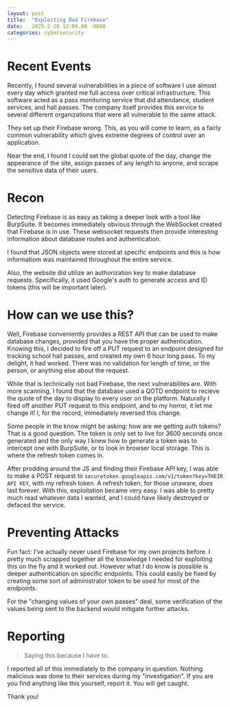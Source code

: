 ```yaml
---
layout: post
title:  "Exploiting Bad Firebase"
date:   2025-2-20 12:00.00 -0600
categories: cybersecurity
---
```


# Recent Events

Recently, I found several vulnerabilities in a piece of software I use almost every day which granted me full access over critical infrastructure. This software acted as a pass monitoring service that did attendance, student services, and hall passes. The company itself provides this service to several different organizations that were all vulnerable to the same attack.

They set up their Firebase wrong. This, as you will come to learn, as a fairly common vulnerability which gives extreme degrees of control over an application.

Near the end, I found I could set the global quote of the day, change the appearance of the site, assign passes of any length to anyone, and scrape the sensitive data of their users.

# Recon

Detecting Firebase is as easy as taking a deeper look with a tool like BurpSuite. It becomes immediately obvious through the WebSocket created that Firebase is in use. These websocket requests then provide interesting information about database routes and authentication.

I found that JSON objects were stored at specific endpoints and this is how informatiom was maintained throughout the entire service.

Also, the website did utilize an authorization key to make database requests. Specifically, it used Google's auth to generate access and ID tokens (this will be important later).

# How can we use this?

Well, Firebase conveniently provides a REST API that can be used to make database changes, provided that you have the proper authentication. Knowing this, I decided to fire off a PUT request to an endpoint designed for tracking school hall passes, and created my own 6 hour long pass. To my delight, it had worked. There was no validation for length of time, or the person, or anything else about the request.

While that is technically not bad Firebase, the next vulnerabilites are. With more scanning, I found that the database used a QOTD endpoint to recieve the quote of the day to display to every user on the platform. Naturally I fired off another PUT request to this endpoint, and to my horror, it let me change it! I, for the record, immediately reversed this change.

Some people in the know might be asking: how are we getting auth tokens? That is a good question. The token is only set to live for 3600 seconds once generated and the only way I knew how to generate a token was to intercept one with BurpSuite, or to look in browser local storage. This is where the refresh token comes in.

After prodding around the JS and finding their Firebase API key, I was able to make a POST request to `securetoken.googleapis.com/v1/token?key=THEIR API KEY`, with my refresh token. A refresh token, for those unaware, *does* last forever. With this, exploitation became very easy. I was able to pretty much read whatever data I wanted, and I could have likely destroyed or defaced the service.

# Preventing Attacks

Fun fact: I've actually never used Firebase for my own projects before. I pretty much scrapped together all the knowledge I needed for exploiting this on the fly and it worked out. However what I do know is possible is deeper authentication on specific endpoints. This could easily be fixed by creating some sort of administrator token to be used for most of the endpoints.

For the "changing values of your own passes" deal, some verification of the values being sent to the backend would mitigate further attacks.

# Reporting

> Saying this because I have to.

I reported all of this immediately to the company in question. Nothing malicious was done to their services during my "investigation". If you are you find anything like this yourself, report it. You will get caught.

Thank you!